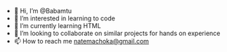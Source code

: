 - 👋 Hi, I’m @Babamtu
- 👀 I’m interested in learning to code
- 🌱 I’m currently learning HTML
- 💞️ I’m looking to collaborate on similar projects for hands on experience
- 📫 How to reach me natemachoka@gmail.com

<!---
Babamtu/Babamtu is a ✨ special ✨ repository because its `README.md` (this file) appears on your GitHub profile.
You can click the Preview link to take a look at your changes.
--->
